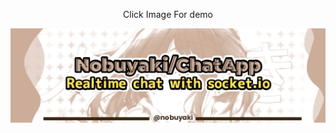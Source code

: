 <p align="center">Click Image For demo</p>
<a href="https://chatapp.nobuyaki.repl.co/">
   <img src="https://raw.githubusercontent.com/Nobuyaki/Nobuyaki/main/project/ChatApp.png">
</a>

